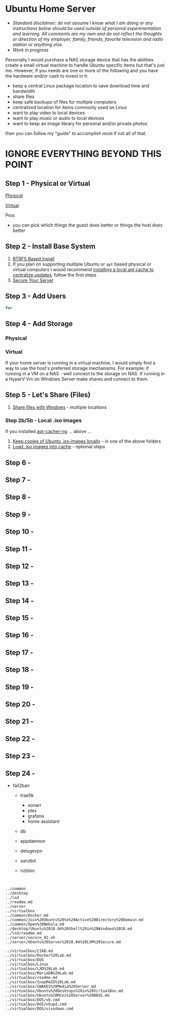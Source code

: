 # Ubuntu Home Server

-  *Standard disclaimer: do not assume I know what I am doing or any instructions below should be used outside of personal experimentation and learning. All comments are my own and do not reflect the thoughts or direction of my employer, family, friends, favorite television and radio station or anything else.*
-  *Work in progress*

Personally I would purchase a NAS storage device that has the abilities create a small virtual machine to handle Ubuntu specific items but that's just me. However, if you needs are one or more of the following and you have the hardware and/or cash to invest in it:

- keep a central Linux package location to save download time and bandwidth
- share files
- keep safe backups of files for multiple computers
- centralized location for items commonly used on Linux
- want to play video to local devices
- want to play music or audio to local devices
- want to keep an image library for personal and/or private photos

then you can follow my "guide" to accomplish most if not all of that. 

# IGNORE EVERYTHING BEYOND THIS POINT

## Step 1 - Physical or Virtual

[Physical]()

[Virtual](../server/Ubuntu%20Server%2018.04%20Virtual.md)

Pros
-  you can pick which things the guest does better or things the host does better


## Step 2 - Install Base System

1. [BTRFS Based Install](../server/Ubuntu%20Server%2018.04%20BTRFS%20Secure.md)
2. If you plan on supporting multiple Ubuntu or `apt` based physical or virtual computers I would recommend [installing a local apt cache to centralize updates](../common/apt-cacher-ng.md); follow the first steps
3. [Secure Your Server](../server/Ubuntu%20Server%2018.04%20Common%20Secure.md)

## Step 3 - Add Users

```Bash
for

```

## Step 4 - Add Storage

### Physical



### Virtual

If your home server is running in a virtual machine, I would simply find a way to use the host's preferred storage mechanisms. For example; if running in a VM on a NAS - well connect to the storage on NAS. If running in a HyperV Vm on Windows Server make shares and connect to them.


## Step 5 - Let's Share (Files)

1.  [Share files with Windows](../common/SMB%20and%20CIFS.md) - multiple locations

### Step 2b/5b - Local .iso Images

If you installed [apt-cacher-ng](../common/apt-cacher-ng.md) ... above ...

1.  [Keep copies of Ubuntu .iso images locally](../common/Maintaining%20Local%20Images.md) - in one of the above folders
2.  [Load .iso images into cache](../common/apt-cacher-ng.md) - optional steps

## Step 6 - 
## Step 7 - 
## Step 8 - 
## Step 9 - 
## Step 10 - 
## Step 11 - 
## Step 12 - 
## Step 13 - 
## Step 14 - 
## Step 15 - 
## Step 16 - 
## Step 17 - 
## Step 18 - 
## Step 19 - 
## Step 20 - 
## Step 21 - 
## Step 22 - 
## Step 23 - 
## Step 24 - 


-  fail2ban
   -  traefik
      - sonarr
      - plex
      - grafana
      - home assistant
      
   -  db
   -  appdaemon
   -  delugevpn
   -  sanzbd
   -  nzbbin


```


../common
../desktop
../lxd
../readme.md
../server
../virtualbox
../common/Docker.md
../common/Join%20Ubuntu%20to%20Active%20Directory%20Domain.md
../common/Open%20Nebula.md
../desktop/Ubuntu%2018.04%20Shell%20in%20Windows%2010.md
../lxd/readme.md
../server/secure_02.sh
../server/Ubuntu%20Server%2018.04%20LVM%20Secure.md

../virtualbox/CIAB.md
../virtualbox/Docker%20Lab.md
../virtualbox/DOS
../virtualbox/Linux
../virtualbox/LXD%20Lab.md
../virtualbox/MariaDB%20Lab.md
../virtualbox/readme.md
../virtualbox/SnapRAID%20Lab.md
../virtualbox/SWAKES%20Media%20Server.md
../virtualbox/Ubuntu%20Desktops%20in%20VirtualBox.md
../virtualbox/Ubuntu%20Mini%20Server%20BASE.md
../virtualbox/DOS/vb.cmd
../virtualbox/DOS/vbupd.cmd
../virtualbox/DOS/visodown.cmd
```